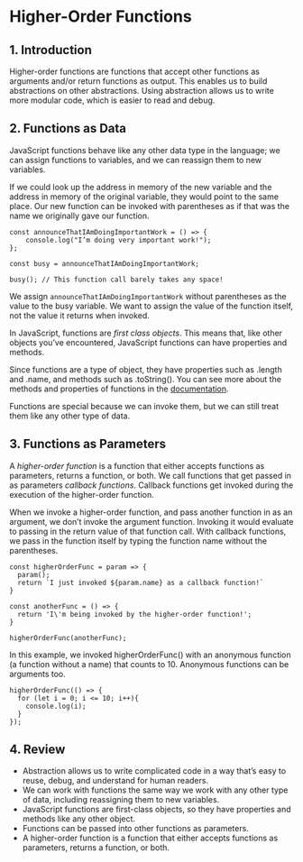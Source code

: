 # Higher-Order Functions

## 1. Introduction
Higher-order functions are functions that accept other functions as arguments and/or return functions as output. This enables us to build abstractions on other abstractions. Using abstraction allows us to write more modular code, which is easier to read and debug. 

## 2. Functions as Data
JavaScript functions behave like any other data type in the language; we can assign functions to variables, and we can reassign them to new variables.

If we could look up the address in memory of the new variable and the address in memory of the original variable, they would point to the same place. Our new function can be invoked with parentheses as if that was the name we originally gave our function.
```
const announceThatIAmDoingImportantWork = () => {
    console.log("I’m doing very important work!");
};

const busy = announceThatIAmDoingImportantWork;
 
busy(); // This function call barely takes any space!
```
We assign `announceThatIAmDoingImportantWork` without parentheses as the value to the busy variable. We want to assign the value of the function itself, not the value it returns when invoked.

In JavaScript, functions are *first class objects*. This means that, like other objects you’ve encountered, JavaScript functions can have properties and methods.

Since functions are a type of object, they have properties such as .length and .name, and methods such as .toString(). You can see more about the methods and properties of functions in the [documentation](https://developer.mozilla.org/en-US/docs/Web/JavaScript/Reference/Global_Objects/Function).

Functions are special because we can invoke them, but we can still treat them like any other type of data.

## 3. Functions as Parameters
A *higher-order function* is a function that either accepts functions as parameters, returns a function, or both. We call functions that get passed in as parameters *callback functions*. Callback functions get invoked during the execution of the higher-order function.

When we invoke a higher-order function, and pass another function in as an argument, we don’t invoke the argument function. Invoking it would evaluate to passing in the return value of that function call. With callback functions, we pass in the function itself by typing the function name without the parentheses.
```
const higherOrderFunc = param => {
  param();
  return `I just invoked ${param.name} as a callback function!`
}
 
const anotherFunc = () => {
  return 'I\'m being invoked by the higher-order function!';
}
 
higherOrderFunc(anotherFunc);
```
In this example, we invoked higherOrderFunc() with an anonymous function (a function without a name) that counts to 10. Anonymous functions can be arguments too.
```
higherOrderFunc(() => {
  for (let i = 0; i <= 10; i++){
    console.log(i);
  }
});
```

## 4. Review
- Abstraction allows us to write complicated code in a way that’s easy to reuse, debug, and understand for human readers.
- We can work with functions the same way we work with any other type of data, including reassigning them to new variables.
- JavaScript functions are first-class objects, so they have properties and methods like any other object.
- Functions can be passed into other functions as parameters.
- A higher-order function is a function that either accepts functions as parameters, returns a function, or both.